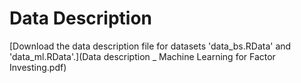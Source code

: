 # Data Description

[Download the data description file for datasets 'data_bs.RData' and 'data_ml.RData'.](Data description _ Machine Learning for Factor Investing.pdf)
